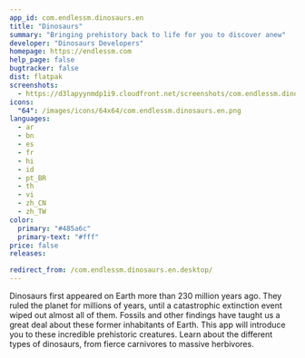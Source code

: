 ```yaml
---
app_id: com.endlessm.dinosaurs.en
title: "Dinosaurs"
summary: "Bringing prehistory back to life for you to discover anew"
developer: "Dinosaurs Developers"
homepage: https://endlessm.com
help_page: false
bugtracker: false
dist: flatpak
screenshots:
  - https://d3lapyynmdp1i9.cloudfront.net/screenshots/com.endlessm.dinosaurs.en/C/com.endlessm.dinosaurs.en-screenshot1.jpg
icons:
  "64": /images/icons/64x64/com.endlessm.dinosaurs.en.png
languages:
  - ar
  - bn
  - es
  - fr
  - hi
  - id
  - pt_BR
  - th
  - vi
  - zh_CN
  - zh_TW
color:
  primary: "#485a6c"
  primary-text: "#fff"
price: false
releases:

redirect_from: /com.endlessm.dinosaurs.en.desktop/
---
```


<p>Dinosaurs first appeared on Earth more than 230 million years ago. They ruled the planet for millions of years, until a catastrophic extinction event wiped out almost all of them. Fossils and other findings have taught us a great deal about these former inhabitants of Earth. This app will introduce you to these incredible prehistoric creatures. Learn about the different types of dinosaurs, from fierce carnivores to massive herbivores.</p>